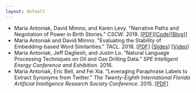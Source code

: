 ```yaml
---
layout: default
---
```


* Maria Antoniak, David Mimno, and Karen Levy. "Narrative Paths and Negotiation of Power in Birth Stories." *CSCW*. 2019. [[PDF](https://maria-antoniak.github.io)][[Code](https://github.com/maria-antoniak)][[Blog](https://maria-antoniak.github.io)]]
* Maria Antoniak and David Mimno. "Evaluating the Stability of Embedding-based Word Similarities." *TACL*. 2018. [[PDF](https://maria-antoniak.github.io/resources/2018_evaluating_stability.pdf)] [[Slides](https://maria-antoniak.github.io/resources/2018_naacl_presentation_with_notes.pdf)] [[Video](https://vimeo.com/277670053)]  
* Maria Antoniak, Jeff Dagliesh, and Justin Lo. ”Natural Language Processing Techniques on Oil and Gas Drilling Data.” *SPE Intelligent Energy Conference and Exhibition*. 2016.
* Maria Antoniak, Eric Bell, and Fei Xia. ”Leveraging Paraphrase Labels to Extract Synonyms from Twitter.” *The Twenty-Eighth International Florida Artificial Intelligence Research Society Conference*. 2015. [[PDF](https://maria-antoniak.github.io/resources/2015_leveraging_paraphrase.pdf)]



<br>
